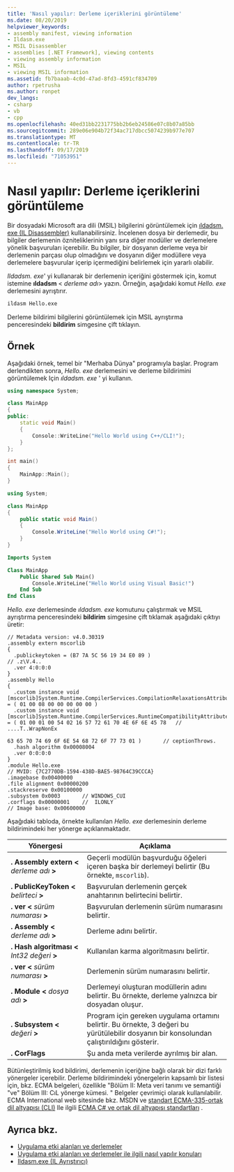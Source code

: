 ```yaml
---
title: 'Nasıl yapılır: Derleme içeriklerini görüntüleme'
ms.date: 08/20/2019
helpviewer_keywords:
- assembly manifest, viewing information
- Ildasm.exe
- MSIL Disassembler
- assemblies [.NET Framework], viewing contents
- viewing assembly information
- MSIL
- viewing MSIL information
ms.assetid: fb7baaab-4c0d-47ad-8fd3-4591cf834709
author: rpetrusha
ms.author: ronpet
dev_langs:
- csharp
- vb
- cpp
ms.openlocfilehash: 40ed31bb2231775bb2b6eb24586e07c8b07a85bb
ms.sourcegitcommit: 289e06e904b72f34ac717dbcc5074239b977e707
ms.translationtype: MT
ms.contentlocale: tr-TR
ms.lasthandoff: 09/17/2019
ms.locfileid: "71053951"
---
```

# <a name="how-to-view-assembly-contents"></a>Nasıl yapılır: Derleme içeriklerini görüntüleme

Bir dosyadaki Microsoft ara dili (MSIL) bilgilerini görüntülemek için [ıldadsm. exe (IL Disassembler)](../../framework/tools/ildasm-exe-il-disassembler.md) kullanabilirsiniz. İncelenen dosya bir derlemedir, bu bilgiler derlemenin özniteliklerinin yanı sıra diğer modüller ve derlemelere yönelik başvuruları içerebilir. Bu bilgiler, bir dosyanın derleme veya bir derlemenin parçası olup olmadığını ve dosyanın diğer modüllere veya derlemelere başvurular içerip içermediğini belirlemek için yararlı olabilir.  
  
*Ildadsm. exe*' yi kullanarak bir derlemenin içeriğini göstermek için, komut istemine **ıldadsm** \< *derleme adı*> yazın. Örneğin, aşağıdaki komut *Hello. exe* derlemesini ayrıştırır.  

```cmd
ildasm Hello.exe  
```  

Derleme bildirimi bilgilerini görüntülemek için MSIL ayrıştırma penceresindeki **bildirim** simgesine çift tıklayın.  
  
## <a name="example"></a>Örnek  

Aşağıdaki örnek, temel bir "Merhaba Dünya" programıyla başlar. Program derlendikten sonra, *Hello. exe* derlemesini ve derleme bildirimini görüntülemek Için *ıldadsm. exe* ' yi kullanın.  

```cpp
using namespace System;

class MainApp
{
public:
    static void Main()
    {
        Console::WriteLine("Hello World using C++/CLI!");
    }
};

int main()
{
    MainApp::Main();
}
```

```csharp
using System;

class MainApp
{
    public static void Main()
    {
        Console.WriteLine("Hello World using C#!");
    }
}
```

```vb
Imports System

Class MainApp
    Public Shared Sub Main()
        Console.WriteLine("Hello World using Visual Basic!")
    End Sub
End Class
```

*Hello. exe* derlemesinde *ıldadsm. exe* komutunu çalıştırmak ve MSIL ayrıştırma penceresindeki **bildirim** simgesine çift tıklamak aşağıdaki çıktıyı üretir:  

```output
// Metadata version: v4.0.30319  
.assembly extern mscorlib  
{  
  .publickeytoken = (B7 7A 5C 56 19 34 E0 89 )                         // .z\V.4..  
  .ver 4:0:0:0  
}  
.assembly Hello  
{  
  .custom instance void [mscorlib]System.Runtime.CompilerServices.CompilationRelaxationsAttribute::.ctor(int32) = ( 01 00 08 00 00 00 00 00 )   
  .custom instance void [mscorlib]System.Runtime.CompilerServices.RuntimeCompatibilityAttribute::.ctor() = ( 01 00 01 00 54 02 16 57 72 61 70 4E 6F 6E 45 78   // ....T..WrapNonEx  
                                                                                                             63 65 70 74 69 6F 6E 54 68 72 6F 77 73 01 )       // ceptionThrows.  
  .hash algorithm 0x00008004  
  .ver 0:0:0:0  
}  
.module Hello.exe  
// MVID: {7C2770DB-1594-438D-BAE5-98764C39CCCA}  
.imagebase 0x00400000  
.file alignment 0x00000200  
.stackreserve 0x00100000  
.subsystem 0x0003       // WINDOWS_CUI  
.corflags 0x00000001    //  ILONLY  
// Image base: 0x00600000  
```  
  
 Aşağıdaki tabloda, örnekte kullanılan *Hello. exe* derlemesinin derleme bildirimindeki her yönerge açıklanmaktadır.  
  
|Yönergesi|Açıklama|  
|---------------|-----------------|  
|**. Assembly extern \<**  *derleme adı* **>**|Geçerli modülün başvurduğu öğeleri içeren başka bir derlemeyi belirtir (Bu örnekte, `mscorlib`).|  
|**. PublicKeyToken \<**  *belirteci* **>**|Başvurulan derlemenin gerçek anahtarının belirtecini belirtir.|  
|**. ver \<**  *sürüm numarası* **>**|Başvurulan derlemenin sürüm numarasını belirtir.|  
|**. Assembly \<**  *derleme adı* **>**|Derleme adını belirtir.|  
|**. Hash algoritması \<**  *Int32 değeri* **>**|Kullanılan karma algoritmasını belirtir.|  
|**. ver \<**  *sürüm numarası* **>**|Derlemenin sürüm numarasını belirtir.|  
|**. Module \<**  *dosya adı* **>**|Derlemeyi oluşturan modüllerin adını belirtir. Bu örnekte, derleme yalnızca bir dosyadan oluşur.|  
|**. Subsystem \<**  *değeri* **>**|Program için gereken uygulama ortamını belirtir. Bu örnekte, 3 değeri bu yürütülebilir dosyanın bir konsolundan çalıştırıldığını gösterir.|  
|**. CorFlags**|Şu anda meta verilerde ayrılmış bir alan.|  
  
 Bütünleştirilmiş kod bildirimi, derlemenin içeriğine bağlı olarak bir dizi farklı yönergeler içerebilir. Derleme bildirimindeki yönergelerin kapsamlı bir listesi için, bkz. ECMA belgeleri, özellikle "Bölüm II: Meta veri tanımı ve semantiği "ve" Bölüm III: CıL yönerge kümesi. " Belgeler çevrimiçi olarak kullanılabilir. ECMA International web sitesinde bkz. MSDN ve [standart ECMA-335-ortak dil altyapısı (CLI)](https://go.microsoft.com/fwlink/?LinkID=65552) Ile ilgili [ECMA C# ve ortak dil altyapısı standartları](https://go.microsoft.com/fwlink/?LinkID=99212) .  
  
## <a name="see-also"></a>Ayrıca bkz.

- [Uygulama etki alanları ve derlemeler](../../framework/app-domains/application-domains.md#application-domains-and-assemblies)
- [Uygulama etki alanları ve derlemeler ile ilgili nasıl yapılır konuları](../../framework/app-domains/application-domains-and-assemblies-how-to-topics.md)
- [Ildasm.exe (IL Ayrıştırıcı)](../../framework/tools/ildasm-exe-il-disassembler.md)
